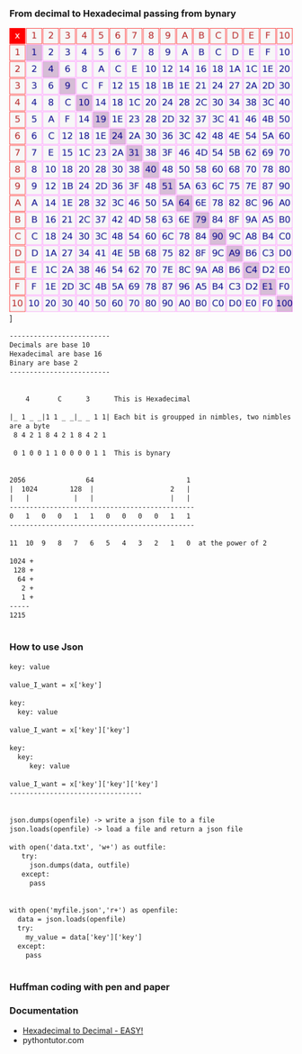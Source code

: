 

### From decimal to Hexadecimal passing from bynary
![](https://raw.githubusercontent.com/SuperMarioOfficial/team_resources/master/week2/2000px-Hexadecimal_multiplication_table.svg.png)]

```
-------------------------
Decimals are base 10
Hexadecimal are base 16
Binary are base 2
-------------------------


    4       C      3      This is Hexadecimal
                       
|_ 1 _ _|1 1 _ _|_ _ 1 1| Each bit is groupped in nimbles, two nimbles are a byte
 8 4 2 1 8 4 2 1 8 4 2 1
 
 0 1 0 0 1 1 0 0 0 0 1 1  This is bynary
 

2056               64                       1
|  1024        128  |                   2   |
|   |           |   |                   |   |
----------------------------------------------              
0   1   0   0   1   1   0   0   0   0   1   1
----------------------------------------------

11  10  9   8   7   6   5   4   3   2   1   0  at the power of 2

1024 +
 128 +
  64 +
   2 +
   1 +
-----
1215
   
```

### How to use Json 
```
key: value

value_I_want = x['key']

key:
  key: value
  
value_I_want = x['key']['key']

key:
  key:
     key: value

value_I_want = x['key']['key']['key']
---------------------------------


json.dumps(openfile) -> write a json file to a file
json.loads(openfile) -> load a file and return a json file

with open('data.txt', 'w+') as outfile:
   try:
     json.dumps(data, outfile)
   except:
     pass


with open('myfile.json','r+') as openfile:
  data = json.loads(openfile)
  try:
    my_value = data['key']['key']
  except:
    pass
     
```

### Huffman coding with pen and paper



### Documentation
- [Hexadecimal to Decimal - EASY!](https://www.youtube.com/watch?v=lTjFFEtmZyA)
- pythontutor.com

